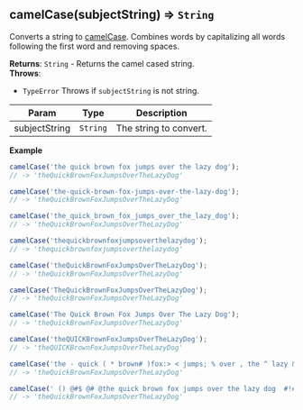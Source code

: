 <a name="camelCase"></a>

## camelCase(subjectString) ⇒ <code>String</code>
Converts a string to [camelCase](https://en.wikipedia.org/wiki/Letter_case#Special_case_styles).
Combines words by capitalizing all words following the first word and removing spaces.

**Returns**: <code>String</code> - Returns the camel cased string.  
**Throws**:

- <code>TypeError</code> Throws if `subjectString` is not string.


| Param | Type | Description |
| --- | --- | --- |
| subjectString | <code>String</code> | The string to convert. |

**Example**  
```js
camelCase('the quick brown fox jumps over the lazy dog');
// -> 'theQuickBrownFoxJumpsOverTheLazyDog'

camelCase('the-quick-brown-fox-jumps-over-the-lazy-dog');
// -> 'theQuickBrownFoxJumpsOverTheLazyDog'

camelCase('the_quick_brown_fox_jumps_over_the_lazy_dog');
// -> 'theQuickBrownFoxJumpsOverTheLazyDog'

camelCase('thequickbrownfoxjumpsoverthelazydog');
// -> 'thequickbrownfoxjumpsoverthelazydog'

camelCase('theQuickBrownFoxJumpsOverTheLazyDog');
// -> 'theQuickBrownFoxJumpsOverTheLazyDog'

camelCase('TheQuickBrownFoxJumpsOverTheLazyDog');
// -> 'theQuickBrownFoxJumpsOverTheLazyDog'

camelCase('The Quick Brown Fox Jumps Over The Lazy Dog');
// -> 'theQuickBrownFoxJumpsOverTheLazyDog'

camelCase('theQUICKBrownFoxJumpsOverTheLazyDog');
// -> 'theQUICKBrownFoxJumpsOverTheLazyDog'

camelCase('the - quick ( * brown# )fox:> < jumps; % over , the ^ lazy & dog');
// -> 'theQuickBrownFoxJumpsOverTheLazyDog'

camelCase(' () @#$ @# @the quick brown fox jumps over the lazy dog  #!#$% <> ');
// -> 'theQuickBrownFoxJumpsOverTheLazyDog'
```
